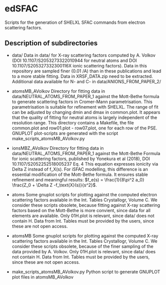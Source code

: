 # edSFAC
Scripts for the generation of SHELXL SFAC commands from electron scattering factors.

## Description of subdirectories
- data/
Data in data/ for X-ray scattering factors computed by A. Volkov (DOI
10.1107/S2053273322010944 for neutral atoms and DOI 10.1107/S205327332300116X
ionic scattering factors). Data in this repository are sampled finer (0.01 /A)
than in these publications and lead to a more stable fitting. 
Data in XRSF_DATA.zip need to be extracted. Additional data available for N- and
C- in data/ANIONS_FROM_PAPER_2/


- atomsMB_AVolkov
Directory for fitting data in data/NEUTRAL_ATOMS_FROM_PAPER_1 against the
Mott-Bethe formula to generate scattering factors in Cromer-Mann
parametrisation. This parametrisation is suitable for refinement with SHELXL.
The range of fit can be adjusted by changing dmin and dmax in common.plot. It
appears that the quality of fitting for neutral atoms is largely independent of
the resolution range. This directory contains a Makefile, the file common.plot
and row01.plot - row07.plot, one for each row of the PSE. GNUPLOT plot-scripts
are generated with the script make_scripts_atomsMB_AVolkov.py

- ionsMBZ_AVolkov
Directory for fitting data in data/NEUTRAL_ATOMS_FROM_PAPER_1 against the
Mott-Bethe Formula for ionic scattering factors, published by Yonekura et al
(2018), DOI 10.1107/S2052252518005237 Eq. 4 This equation expresses ionicity via
Delta Z instead of f_X(s). For iSFAC modelling, this difference is an essential
modification of the Mott-Bethe formula. It ensures stable refinement and
meaningful results: $f_e(s) = \frac{1}{8\pi^2 a_0} \frac{Z_0 + \Delta Z
-f_\text{X}(s)}{s^2}$.

- atoms
Some gnuplot scripts for plotting against the computed electron scattering
factors available in the Int. Tables Crystallogr, Volume C. We consider these
scripts obsolete, because fitting against X-ray scattering factors based on the
Mott-Bethe is more convient, since data for all elements are available. Only
01H.plot is relevant, since data/ does not contain H. Data from Int. Tables must
be provided by the users, since these are not open access.

- atomsMB
Some gnuplot scripts for plotting against the computed X-ray scattering factors
available in the Int. Tables Crystallogr, Volume C. We consider these scripts
obsolete, because of the finer sampling of the data provided by A.  Volkov. Only
01H.plot is relevant, since data/ does not contain H. Data from Int. Tables must
be provided by the users, since these are not open access.

- make_scripts_atomsMB_AVolkov.py
Python script to generate GNUPLOT plot files in atomsMB_AVolkov
